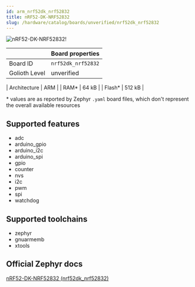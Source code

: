 ```yaml
---
id: arm_nrf52dk_nrf52832
title: nRF52-DK-NRF52832
slug: /hardware/catalog/boards/unverified/nrf52dk_nrf52832
---
```


[//]: # (This is an auto-generated file, do not edit! Changes to it will be lost upon re-generation)

![nRF52-DK-NRF52832!](/img/boards/arm/nrf52dk_nrf52832.jpg "nRF52-DK-NRF52832")

|                | Board properties     |
| -------------  | -------------------- |
| Board ID       | `nrf52dk_nrf52832` |
| Golioth Level  | unverified       |

| Architecture   | ARM |
| RAM*           | 64 kB |
| Flash*         | 512 kB |

\* values are as reported by Zephyr `.yaml` board files, which don't represent the overall available resources



## Supported features

* adc
* arduino_gpio
* arduino_i2c
* arduino_spi
* gpio
* counter
* nvs
* i2c
* pwm
* spi
* watchdog

## Supported toolchains

* zephyr
* gnuarmemb
* xtools

## Official Zephyr docs

[nRF52-DK-NRF52832 (nrf52dk_nrf52832)](https://docs.zephyrproject.org/latest/boards/arm/nrf52dk_nrf52832/doc/index.html)
